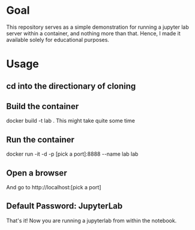 # Goal

This repository serves as a simple demonstration for running a jupyter lab server within a container, and nothing more than that. Hence, I made it available solely for educational purposes.

# Usage
## cd into the directionary of cloning

## Build the container
docker build -t lab .
This might take quite some time

## Run the container
docker run -it -d -p [pick a port]:8888 --name lab lab

## Open a browser
And go to http://localhost:[pick a port]

## Default Password: JupyterLab

That's it! Now you are running a jupyterlab from within the notebook.